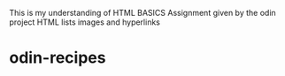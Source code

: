 This is my understanding of HTML BASICS
Assignment given by the odin project
HTML lists images and hyperlinks

# odin-recipes
